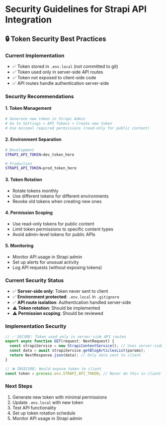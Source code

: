 # Security Guidelines for Strapi API Integration

## 🔒 Token Security Best Practices

### Current Implementation
- ✅ Token stored in `.env.local` (not committed to git)
- ✅ Token used only in server-side API routes
- ✅ Token not exposed to client-side code
- ✅ API routes handle authentication server-side

### Security Recommendations

#### 1. Token Management
```bash
# Generate new token in Strapi Admin
# Go to Settings > API Tokens > Create new token
# Use minimal required permissions (read-only for public content)
```

#### 2. Environment Separation
```bash
# Development
STRAPI_API_TOKEN=dev_token_here

# Production  
STRAPI_API_TOKEN=prod_token_here
```

#### 3. Token Rotation
- Rotate tokens monthly
- Use different tokens for different environments
- Revoke old tokens when creating new ones

#### 4. Permission Scoping
- Use read-only tokens for public content
- Limit token permissions to specific content types
- Avoid admin-level tokens for public APIs

#### 5. Monitoring
- Monitor API usage in Strapi admin
- Set up alerts for unusual activity
- Log API requests (without exposing tokens)

### Current Security Status
- ✅ **Server-side only**: Token never sent to client
- ✅ **Environment protected**: `.env.local` in `.gitignore`
- ✅ **API route isolation**: Authentication handled server-side
- ⚠️ **Token rotation**: Should be implemented
- ⚠️ **Permission scoping**: Should be reviewed

### Implementation Security
```typescript
// ✅ SECURE: Token used only in server-side API routes
export async function GET(request: NextRequest) {
  const strapiService = new StrapiContentService(); // Uses server-side token
  const data = await strapiService.getBlogArticlesList(params);
  return NextResponse.json(data); // Only data sent to client
}

// ❌ INSECURE: Would expose token to client
const token = process.env.STRAPI_API_TOKEN; // Never do this in client components
```

### Next Steps
1. Generate new token with minimal permissions
2. Update `.env.local` with new token
3. Test API functionality
4. Set up token rotation schedule
5. Monitor API usage in Strapi admin
